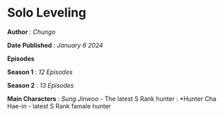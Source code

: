 # Solo Leveling
**Author** 
   : *Chungo*
   
**Date Published**
      : *January 6 2024*
      
**Episodes**

  **Season 1** 
      :  *12 Episodes*
      
 **Season 2**
      :  *13 Episodes*


**Main Characters**
    : *Sung Jinwoo* - The latest S Rank hunter
    : *Hunter Cha Hae-in - latest S Rank famale hunter
    
     
